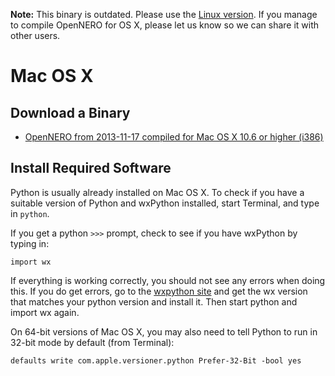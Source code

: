 **Note:** This binary is outdated.  Please use the [Linux version](DownloadingOpenNero.md).  If you manage to compile OpenNERO for OS X, please let us know so we can share it with other users.

# Mac OS X #

## Download a Binary ##

  * [OpenNERO from 2013-11-17 compiled for Mac OS X 10.6 or higher (i386)](https://code.google.com/p/opennero/downloads/detail?name=OpenNERO-2013-11-17-MacOSX.dmg)

## Install Required Software ##

Python is usually already installed on Mac OS X. To check if you have a suitable version of Python and wxPython installed, start Terminal, and type in `python`.

If you get a python `>>>` prompt, check to see if you have wxPython by typing in:
```
import wx
```
If everything is working correctly, you should not see any errors when doing this. If you do get errors, go to the [wxpython site](http://www.wxpython.org/download.php) and get the wx version that matches your python version and install it. Then start python and import wx again.

On 64-bit versions of Mac OS X, you may also need to tell Python to run in 32-bit mode by default (from Terminal):
```
defaults write com.apple.versioner.python Prefer-32-Bit -bool yes
```